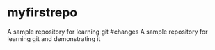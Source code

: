 # myfirstrepo
A sample repository for learning git
#changes
A sample repository for learning git and demonstrating it
